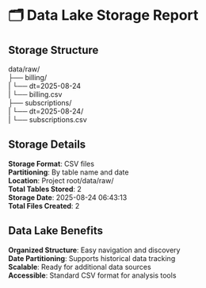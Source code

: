 # 🗂️ Data Lake Storage Report

## Storage Structure  
data/raw/         
├── billing/    
|    └── dt=2025-08-24    
|       └── billing.csv  
├── subscriptions/  
|    └── dt=2025-08-24/  
|        └── subscriptions.csv  

        
## Storage Details
  
  **Storage Format**: CSV files  
  **Partitioning**: By table name and date  
  **Location**: Project root/data/raw/  
  **Total Tables Stored**: 2  
  **Storage Date**: 2025-08-24 06:43:13  
  **Total Files Created**: 2  
  
## Data Lake Benefits 
  
  **Organized Structure**: Easy navigation and discovery  
  **Date Partitioning**: Supports historical data tracking  
  **Scalable**: Ready for additional data sources   
  **Accessible**: Standard CSV format for analysis tools  
